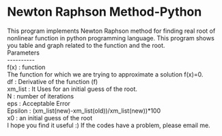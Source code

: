 # Newton Raphson Method-Python
This program implements Newton Raphson method for finding real root of nonlinear function in python programming language.  This program shows you table and graph related to the function and the root. 
</br>Parameters
</br>----------
</br>f(x) : function
</br>        The function for which we are trying to approximate a solution f(x)=0.
</br>df : Derivative of the function (f) 
</br>xm_list : It Uses for an initial guess of the root.
</br>N : number of iterations
</br>eps : Acceptable Error
</br>Epsilon : (xm_list(new)-xm_list(old))/xm_list(new))*100
</br>x0 : an initial guess of the root
</br>I hope you find it useful :) If the codes have a problem, please email me.
